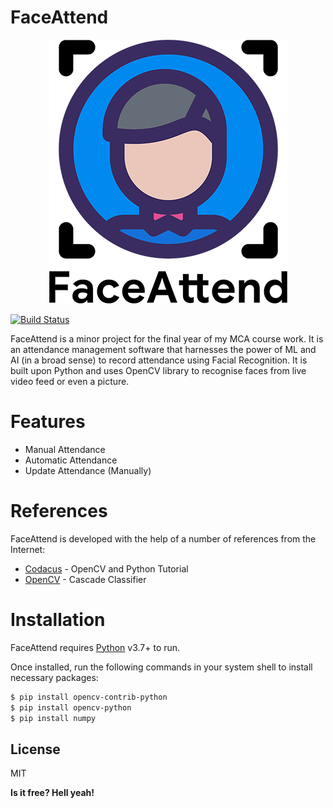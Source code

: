 # FaceAttend

<p align="center">
  <a href="https://github.com/mayanxoni/FaceAttend" alt="FaceAttend Logo">
    <img src="https://raw.githubusercontent.com/mayanxoni/FaceAttend/master/splash.png">
  </a>
</p>

[![Build Status](https://img.shields.io/badge/build%20status-in%20progess-green)](https://github.com/mayanxoni/FaceAttend/issues)

FaceAttend is a minor project for the final year of my MCA course work. It is an attendance management software that harnesses the power of ML and AI (in a broad sense) to record attendance using Facial Recognition. It is built upon Python and uses OpenCV library to recognise faces from live video feed or even a picture.

# Features

  - Manual Attendance
  - Automatic Attendance
  - Update Attendance (Manually)

# References

FaceAttend is developed with the help of a number of references from the Internet:

* [Codacus] - OpenCV and Python Tutorial
* [OpenCV] - Cascade Classifier

# Installation

FaceAttend requires [Python](http://python.org/) v3.7+ to run.

Once installed, run the following commands in your system shell to install necessary packages:

```sh
$ pip install opencv-contrib-python
$ pip install opencv-python
$ pip install numpy
```

[//]: # (# Plugins)

[//]: # (Dillinger is currently extended with the following plugins. Instructions on how to use them in your own application are linked below.)

[//]: # (| Plugin | README |)
[//]: # (| ------ | ------ |)
[//]: # (| Dropbox | [plugins/dropbox/README.md][PlDb] |)
[//]: # (| GitHub | [plugins/github/README.md][PlGh] |)
[//]: # (| Google Drive | [plugins/googledrive/README.md][PlGd] |)
[//]: # (| OneDrive | [plugins/onedrive/README.md][PlOd] |)
[//]: # (| Medium | [plugins/medium/README.md][PlMe] |)
[//]: # (| Google Analytics | [plugins/googleanalytics/README.md][PlGa] |)

License
----

MIT


**Is it free? Hell yeah!**

   [OpenCV]: <https://docs.opencv.org/3.4/db/d28/tutorial_cascade_classifier.html>
   [Codacus]: <https://www.youtube.com/playlist?list=PLnjEM1fs09cGGjdCLSue8Kw7GmWDhGlMh>
